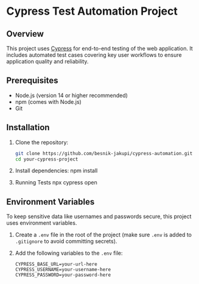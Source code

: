 # Cypress Test Automation Project

## Overview
This project uses [Cypress](https://www.cypress.io/) for end-to-end testing of the web application. It includes automated test cases covering key user workflows to ensure application quality and reliability.

## Prerequisites
- Node.js (version 14 or higher recommended)
- npm (comes with Node.js)
- Git

## Installation

1. Clone the repository:
   ```bash
   git clone https://github.com/besnik-jakupi/cypress-automation.git
   cd your-cypress-project

2. Install dependencies:
    npm install

3. Running Tests
    npx cypress open

## Environment Variables

To keep sensitive data like usernames and passwords secure, this project uses environment variables.

1. Create a `.env` file in the root of the project (make sure `.env` is added to `.gitignore` to avoid committing secrets).

2. Add the following variables to the `.env` file:

   ```env
   CYPRESS_BASE_URL=your-url-here
   CYPRESS_USERNAME=your-username-here
   CYPRESS_PASSWORD=your-password-here